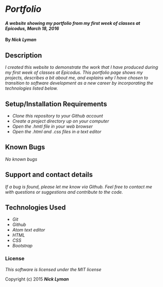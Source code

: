# _Portfolio_

#### _A website showing my portfolio from my first week of classes at Epicodus, March 18, 2016_

#### By _**Nick Lyman**_

## Description

_I created this website to demonstrate the work that I have produced during my first week of classes at Epicodus. This portfolio page shows my projects, describes a bit about me, and explains why I have chosen to transition to software development as a new career by incorporating the technologies listed below._

## Setup/Installation Requirements

* _Clone this repository to your Github account_
* _Create a project directory up on your computer_
* _Open the .hmtl file in your web browser_
* _Open the .html and .css files in a text editor_

## Known Bugs

_No known bugs_

## Support and contact details

_If a bug is found, please let me know via Github. Feel free to contact me with questions or suggestions and contribute to the code._

## Technologies Used

* _Git_
* _Github_
* _Atom text editor_
* _HTML_
* _CSS_
* _Bootstrap_

### License

*This software is licensed under the MIT license*

Copyright (c) 2015 **_Nick Lyman_**
